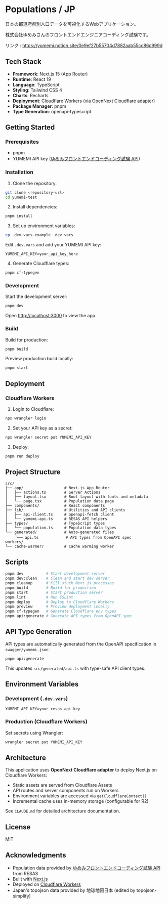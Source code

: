 # Populations / JP

日本の都道府県別人口データを可視化するWebアプリケーション。

株式会社ゆめみさんのフロントエンドエンジニアコーディング試験です。

リンク : https://yumemi.notion.site/0e9ef27b55704d7882aab55cc86c999d

## Tech Stack

- **Framework**: Next.js 15 (App Router)
- **Runtime**: React 19
- **Language**: TypeScript
- **Styling**: Tailwind CSS 4
- **Charts**: Recharts
- **Deployment**: Cloudflare Workers (via OpenNext Cloudflare adapter)
- **Package Manager**: pnpm
- **Type Generation**: openapi-typescript

## Getting Started

### Prerequisites

- pnpm
- YUMEMI API key ([ゆめみフロントエンドコーディング試験 API](https://yumemi-frontend-engineer-codecheck-api.vercel.app/api-doc))

### Installation

1. Clone the repository:

```bash
git clone <repository-url>
cd yumemi-test
```

2. Install dependencies:

```bash
pnpm install
```

3. Set up environment variables:

```bash
cp .dev.vars.example .dev.vars
```

Edit `.dev.vars` and add your YUMEMI API key:

```
YUMEMI_API_KEY=your_api_key_here
```

4. Generate Cloudflare types:

```bash
pnpm cf-typegen
```

### Development

Start the development server:

```bash
pnpm dev
```

Open [http://localhost:3000](http://localhost:3000) to view the app.

### Build

Build for production:

```bash
pnpm build
```

Preview production build locally:

```bash
pnpm start
```

## Deployment

### Cloudflare Workers

1. Login to Cloudflare:

```bash
npx wrangler login
```

2. Set your API key as a secret:

```bash
npx wrangler secret put YUMEMI_API_KEY
```

3. Deploy:

```bash
pnpm run deploy
```

## Project Structure

```
src/
├── app/                  # Next.js App Router
│   ├── actions.ts        # Server Actions
│   ├── layout.tsx        # Root layout with fonts and metadata
│   └── page.tsx          # Population data page
├── components/           # React components
├── lib/                  # Utilities and API clients
│   ├── api-client.ts     # openapi-fetch client
│   └── yumemi-api.ts     # RESAS API helpers
├── types/                # TypeScript types
│   └── population.ts     # Population data types
└── generated/            # Auto-generated files
　   └── api.ts            # API types from OpenAPI spec
workers/
└── cache-warmer/         # Cache warming worker
```

## Scripts

```bash
pnpm dev          # Start development server
pnpm dev:clean    # Clean and start dev server
pnpm cleanup      # Kill stuck Next.js processes
pnpm build        # Build for production
pnpm start        # Start production server
pnpm lint         # Run ESLint
pnpm deploy       # Deploy to Cloudflare Workers
pnpm preview      # Preview deployment locally
pnpm cf-typegen   # Generate Cloudflare env types
pnpm api:generate # Generate API types from OpenAPI spec
```

## API Type Generation

API types are automatically generated from the OpenAPI specification in `swagger/yumemi.json`:

```bash
pnpm api:generate
```

This updates `src/generated/api.ts` with type-safe API client types.

## Environment Variables

### Development (`.dev.vars`)

```
YUMEMI_API_KEY=your_resas_api_key
```

### Production (Cloudflare Workers)

Set secrets using Wrangler:

```bash
wrangler secret put YUMEMI_API_KEY
```

## Architecture

This application uses **OpenNext Cloudflare adapter** to deploy Next.js on Cloudflare Workers:

- Static assets are served from Cloudflare Assets
- API routes and server components run on Workers
- Environment variables are accessed via `getCloudflareContext()`
- Incremental cache uses in-memory storage (configurable for R2)

See `CLAUDE.md` for detailed architecture documentation.

## License

MIT

## Acknowledgments

- Population data provided by [ゆめみフロントエンドコーディング試験 API](https://yumemi-frontend-engineer-codecheck-api.vercel.app/api-doc) from RESAS
- Built with [Next.js](https://nextjs.org/)
- Deployed on [Cloudflare Workers](https://workers.cloudflare.com/)
- Japan's topojson data provided by 地球地図日本 (edited by topojson-simplify)
